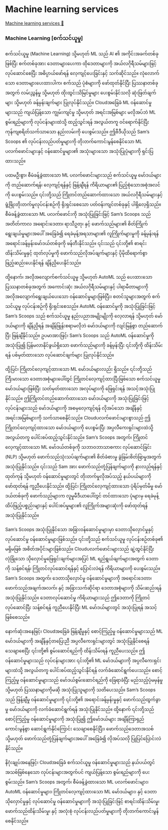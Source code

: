 # Machine learning services

[Machine learning services 🔗](https://www.coursera.org/learn/introduction-to-networking-and-Cloud-computing/lecture/4josk/machine-learning-services)

### Machine Learning [စက်သင်ယူမှု]

စက်သင်ယူမှု (Machine Learning) သို့မဟုတ် ML သည် AI ၏ အကိုင်းအခက်တစ်ခုဖြစ်ပြီး စက်တစ်ခုအား ဒေတာများပေးကာ ထိုဒေတာများကို အယ်လဂိုရီသမ်များဖြင့် လုပ်ဆောင်စေပြီး အဓိပ္ပာယ်ဖော်ရန် လေ့ကျင့်ပေးခြင်းနှင့် သက်ဆိုင်သည်။ လုံလောက်သော ဒေတာများပေးထားပါက၊ စက်သည် ပုံစံများကို ဖော်ထုတ်နိုင်ပြီး ပြဿနာတစ်ခုအတွက် လမ်းညွှန်မှု သို့မဟုတ် ထိုးထွင်းသိမြင်မှုများ ပေးစွမ်းနိုင်သလို ဆုံးဖြတ်ချက်များ သို့မဟုတ် ခန့်မှန်းချက်များ ပြုလုပ်နိုင်သည်။ Cloudအခြေခံ ML ဝန်ဆောင်မှုများသည် ကျယ်ပြန့်သော ကျွမ်းကျင်မှု သို့မဟုတ် အရင်းအမြစ်များ မလိုအပ်ဘဲ ML စွမ်းရည်များကို လုပ်ငန်းများထဲသို့ ထည့်သွင်းရန် အလွယ်တကူ ဝင်ရောက်နိုင်ပြီး ကုန်ကျစရိတ်သက်သာသော နည်းလမ်းကို ပေးစွမ်းသည်။ ဤဗီဒီယိုသည် Sam’s Scoops ၏ လုပ်ငန်းလည်ပတ်မှုများကို တိုးတက်ကောင်းမွန်စေနိုင်သော ML ပလက်ဖောင်းများနှင့် ဝန်ဆောင်မှုများ၏ အသုံးများသော အသုံးပြုပုံများကို ရှင်းပြထားသည်။

ပထမဦးစွာ၊ စီမံခန့်ခွဲထားသော ML ပလက်ဖောင်းများသည် စက်သင်ယူမှု မော်ဒယ်များကို တည်ဆောက်ရန်၊ လေ့ကျင့်ရန်နှင့် ဖြန့်ချီရန် ကိရိယာများ၏ ပြည့်စုံသောအစုံအလင်ကို ပေးစွမ်းသည်။ ၎င်းတို့သည် ကြိုတင်တည်ဆောက်ထားသော အယ်လဂိုရီသမ်များနှင့် ဖွံ့ဖြိုးတိုးတက်မှုလုပ်ငန်းစဉ်ကို ရိုးရှင်းစေသော ပတ်ဝန်းကျင်တစ်ခုနှင့် ပါရှိလေ့ရှိသည်။ စီမံခန့်ခွဲထားသော ML ပလက်ဖောင်းကို အသုံးပြုခြင်းဖြင့် Sam’s Scoops သည် အတိတ်ကာလ အရောင်းဒေတာ၊ ရာသီဥတု၊ နှင့် ဖောက်သည်များ၏ စိတ်ကြိုက်ရွေးချယ်မှုများအပေါ် အခြေခံ၍ ရေခဲမုန့်အရသာများ၏ လူကြိုက်များမှုကို ခန့်မှန်းရန် အရောင်းခန့်မှန်းမော်ဒယ်တစ်ခုကို ဖန်တီးနိုင်သည်။ ၎င်းသည် ၎င်းတို့၏ စာရင်းထိန်းသိမ်းမှုနှင့် ထုတ်လုပ်မှုကို ဖောက်သည်လိုအပ်ချက်များနှင့် ပိုမိုထိရောက်စွာ ဖြည့်ဆည်းပေးနိုင်ရန် ချိန်ညှိပေးနိုင်သည်။

ထို့နောက်၊ အလိုအလျောက်စက်သင်ယူမှု သို့မဟုတ် AutoML သည် ပေးထားသော ပြဿနာတစ်ခုအတွက် အကောင်းဆုံး အယ်လဂိုရီသမ်များနှင့် ပါရာမီတာများကို အလိုအလျောက်ရွေးချယ်ပေးသော ဝန်ဆောင်မှုများဖြစ်ပြီး၊ စတင်သူများအတွက် စက်သင်ယူမှု လုပ်ငန်းစဉ်ကို ရိုးရှင်းစေသည်။ AutoML ဝန်ဆောင်မှုကို အသုံးပြုခြင်းဖြင့် Sam’s Scoops သည် စက်သင်ယူမှု နည်းပညာအမျိုးမျိုးကို လေ့လာရန် သို့မဟုတ် မော်ဒယ်များကို ချိန်ညှိရန် အချိန်ဖြုန်းစရာမလိုဘဲ မော်ဒယ်များကို လျင်မြန်စွာ တည်ဆောက်ပြီး ဖြန့်ချီနိုင်သည်။ ဥပမာအားဖြင့်၊ Sam’s Scoops သည် AutoML ဝန်ဆောင်မှုကို အသုံးပြု၍ ပြန်မလာနိုင်ဖွယ်ရှိသော ဖောက်သည်များကို ခန့်မှန်းပြီး ၎င်းတို့ကို ထိန်းသိမ်းရန် ပစ်မှတ်ထားသော လုပ်ဆောင်ချက်များ ပြုလုပ်နိုင်သည်။

ထို့ပြင်၊ ကြိုတင်လေ့ကျင့်ထားသော ML မော်ဒယ်များလည်း ရှိသည်။ ၎င်းတို့သည် ကြီးမားသော ဒေတာအစုံများပေါ်တွင် ကြိုတင်လေ့ကျင့်ထားပြီးဖြစ်သော စက်သင်ယူမှု မော်ဒယ်များဖြစ်ပြီး သတ်မှတ်ထားသော အလုပ်များကို ဖြေရှင်းရန် အသင့်အသုံးပြုနိုင်သည်။ ဤကြိုတင်တည်ဆောက်ထားသော မော်ဒယ်များကို အသုံးပြုခြင်းဖြင့် လုပ်ငန်းများသည် မော်ဒယ်များကို အစမှလေ့ကျင့်ရန် လိုအပ်သော အချိန်နှင့် အရင်းအမြစ်များကို သက်သာစေနိုင်သည်။ Cloudပလက်ဖောင်းများစွာသည် ဤကြိုတင်လေ့ကျင့်ထားသော မော်ဒယ်များကို ပေးစွမ်းပြီး အပ္ပလီကေးရှင်းများထဲသို့ အလွယ်တကူ ပေါင်းစပ်ထည့်သွင်းနိုင်သည်။ Sam’s Scoops အတွက်၊ ကြိုတင်လေ့ကျင့်ထားသော ML မော်ဒယ်တစ်ခုကို သဘာဝဘာသာစကား လုပ်ဆောင်ခြင်း (NLP) သို့မဟုတ် ဖောက်သည်သုံးသပ်ချက်များ၏ စိတ်ခံစားမှု ခွဲခြမ်းစိတ်ဖြာမှုအတွက် အသုံးပြုနိုင်သည်။ ၎င်းသည် Sam အား ဖောက်သည်တုံ့ပြန်ချက်များကို နားလည်ရန်နှင့် ထုတ်ကုန် သို့မဟုတ် ဝန်ဆောင်မှုများတွင် တိုးတက်မှုလိုအပ်သည့် နယ်ပယ်များကို ဖော်ထုတ်ရန် ကူညီပေးနိုင်သည်။ ထို့ပြင်၊ ကြိုတင်လေ့ကျင့်ထားသော ပုံရိပ်မှတ်မိမှု မော်ဒယ်တစ်ခုကို ဖောက်သည်များက လူမှုမီဒီယာပေါ်တွင် တင်ထားသော ပုံများမှ ရေခဲမုန့်ထိပ်ဖြည့်ပစ္စည်းများနှင့် ပေါင်းစပ်မှုများ၏ လူကြိုက်အများဆုံးကို ဖော်ထုတ်ရန် အသုံးပြုနိုင်သည်။

Sam’s Scoops အသုံးပြုနိုင်သော အခြားဝန်ဆောင်မှုများမှာ ဒေတာသိုလှောင်မှုနှင့် လုပ်ဆောင်မှု ဝန်ဆောင်မှုများဖြစ်သည်။ ၎င်းတို့သည် စက်သင်ယူမှု လုပ်ငန်းစဉ်တစ်ခု၏ မရှိမဖြစ် အစိတ်အပိုင်းများဖြစ်သည်။ Cloudပလက်ဖောင်းများသည် ချဲ့ထွင်နိုင်ပြီး လုံခြုံသော သိုလှောင်မှုဖြေရှင်းချက်များအပြင် ML ရည်ရွယ်ချက်များအတွက် ဒေတာကို သန့်စင်ရန်၊ ကြိုတင်လုပ်ဆောင်ရန်နှင့် ပြောင်းလဲရန် ကိရိယာများကို ပေးစွမ်းသည်။ Sam’s Scoops အတွက်၊ ဒေတာသိုလှောင်မှု ဝန်ဆောင်မှုများကို အရောင်းဒေတာ၊ ဖောက်သည်အချက်အလက်၊ နှင့် အခြားသက်ဆိုင်ရာ ဒေတာအစုံများကို သိမ်းဆည်းရန် အသုံးပြုနိုင်သည်။ ဒေတာလုပ်ဆောင်မှု ကိရိယာများသည် ဤဒေတာကို ကြိုတင်လုပ်ဆောင်ပြီး သန့်စင်ရန် ကူညီပေးနိုင်ပြီး ML မော်ဒယ်များတွင် အသုံးပြုရန် အသင့်ဖြစ်စေသည်။

နောက်ဆုံးအနေဖြင့်၊ Cloudအခြေခံ ဖြန့်ချီမှုနှင့် စောင့်ကြည့်မှု ဝန်ဆောင်မှုများသည် ML မော်ဒယ်များကို အချိန်နှင့်တပြေးညီ အပ္ပလီကေးရှင်းများတွင် အသုံးပြုနိုင်စေရန် သေချာစေပြီး ၎င်းတို့၏ စွမ်းဆောင်ရည်ကို ထိန်းသိမ်းရန် ကူညီပေးသည်။ ဤဝန်ဆောင်မှုများသည် လုပ်ငန်းများအား ၎င်းတို့၏ ML မော်ဒယ်များကို အပ္ပလီကေးရှင်းများထဲသို့ အလွယ်တကူ ပေါင်းစပ်ထည့်သွင်းနိုင်ရန် လက်ခံဆောင်ရွက်ပေးသည်။ စောင့်ကြည့်မှု ဝန်ဆောင်မှုများသည် မော်ဒယ်စွမ်းဆောင်ရည်ကို ခြေရာခံပြီး မည်သည့်ပုံမမှန်မှု သို့မဟုတ် ပြဿနာများကိုမဆို အသုံးပြုသူများကို သတိပေးသည်။ Sam’s Scoops သည် ဖြန့်ချီမှု ဝန်ဆောင်မှုများကို ၎င်းတို့၏ အရောင်းခန့်မှန်းမှုနှင့် ဖောက်သည်ထွက်ခွာမှု မော်ဒယ်များကို လက်ခံဆောင်ရွက်ရန် အသုံးပြုနိုင်သည်။ ထို့နောက် ၎င်းတို့သည် စောင့်ကြည့်မှု ဝန်ဆောင်မှုများကို အသုံးပြု၍ ဤမော်ဒယ်များ အချိန်ကြာရှည် ကောင်းမွန်စွာ ဆောင်ရွက်နိုင်ကြောင်း သေချာစေနိုင်ပြီး၊ ဖောက်သည်ဒေတာအသစ် သို့မဟုတ် ဖောက်သည်တုံ့ပြန်ချက်များအပေါ် အခြေခံ၍ လိုအပ်သလို ပြုပြင်ပြောင်းလဲနိုင်သည်။

နိဂုံးချုပ်အနေဖြင့်၊ Cloudအခြေခံ စက်သင်ယူမှု ဝန်ဆောင်မှုများသည် နယ်ပယ်တွင် အသစ်ဖြစ်နေသော လုပ်ငန်းများအတွက်ပင် ကျယ်ပြန့်သော စွမ်းရည်များကို ပေးစွမ်းသည်။ Sam’s Scoops အတွက်၊ စီမံခန့်ခွဲထားသော ML ပလက်ဖောင်းများ၊ AutoML ဝန်ဆောင်မှုများ၊ ကြိုတင်လေ့ကျင့်ထားသော ML မော်ဒယ်များ၊ နှင့် ဒေတာသိုလှောင်မှုနှင့် လုပ်ဆောင်မှု ဝန်ဆောင်မှုများကို အသုံးပြုခြင်းဖြင့် စာရင်းထိန်းသိမ်းမှု၊ ဖောက်သည်ထိန်းသိမ်းမှု၊ နှင့် အလုံးစုံ လုပ်ငန်းလည်ပတ်မှုများကို တိုးတက်ကောင်းမွန်စေနိုင်သည်။
